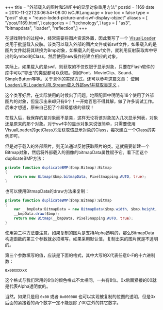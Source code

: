 +++
title = "外部载入的图片和SWF中的显示对象重用方法"
postid = 1169
date = 2010-11-22T23:06:54+08:00
isCJKLanguage = true
toc = false
type = "post"
slug = "reuse-loded-picture-and-swf-display-object"
aliases = [ "/post/1169.html",]
categories = [ "technology",]
tags = [ "as3", "bitmapdata", "loader", "reflection",]
+++


在游戏制作的过程中，经常需要将图片资源外置，因此我写了一个 [VisualLoader][1] 类用于批量载入皮肤。该类可以载入外部的图片文件或者swf文件，如果载入的是图片文件就将其转换为Bmp对象，如果载入的是swf文件，就利用反射获取库中导出的Symbol的Class，然后使用new操作符建立相应的对象。

实际上，如果载入的是swf，则获取的不仅仅限于显示对象，只要在Flash软件的库中可以“导出”的类型都可以获取。例如Font、MovieClip、Sound、SimpleButton等等。关于具体的实现方式，还可以参考这篇文章： [使用Loader/URLLoader/URLStream载入外部swf并获取类定义][2] 。
<!--more-->  

这个类写好后，在实际使用的时候出了问题。地图配置中明明有18个使用了外部图片的对象，但显示出来却只有6个！一开始百思不得其解，做了许多调试工作。后来才想通，原来自己犯了个超级低级的错误！

在载入后，我保存的是对象而不是类，这样无论将该对象加入几次显示列表，对象还是原来的那个对象。对于swf中的显示对象来说很简单，只需要使用VisualLoader的getClass方法获取该显示对象的Class，每次建立一个Class的实例即可。

但是对于载入的外部图片，则无法通过反射获取图片的类。这就需要新建一个Bitmap对象，然后将外部载入的图像的bitmapData属性赋予它。看下面这个duplicateBMP方法：

``` actionscript
private function duplicateBMP($bmp:Bitmap):Bitmap
{
    return new Bitmap($bmp.bitmapData, PixelSnapping.AUTO, true);
}
```

也可以使用BitmapData的draw方法来复制：

``` actionscript
private function duplicateBMP($bmp:Bitmap):Bitmap
{
    var __bmpData:BitmapData = new BitmapData($bmp.width, $bmp.height, true, 0x00FFFFFF);
    __bmpData.draw($bmp);
    return new Bitmap(__bmpData, PixelSnapping.AUTO, true);
}
```

使用第二种方法要注意，如果复制的图片是支持Alpha透明的，那么BitmapData构造函数的第三个参数就必须填写。如果采用默认值，复制出来的图片就是不透明的。

第三个参数填写的值，应该是下面的格式，其中大写的X代表任意0-F的十六进制数：  

```
0x00XXXXXX
```

这个格式与我们常用的6位的颜色格式不太相同，一共有8位。0x后面紧接的00就是代表Alpha透明度的。

当然，如果只是用 `0x00` 或者 `0x000000` 也可以实现被复制的位图的透明，但是0x后面的紧接着的两个数字一定不能是除了00之外的其它数字。

[1]: https://github.com/zrong/as3/blob/master/src/org/zengrong/net/VisualLoader.as
[2]: https://blog.zengrong.net/post/1158.html

